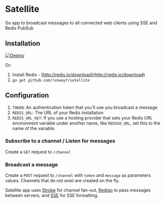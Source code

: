 # Satellite
Go app to broadcast messages to all connected web clients using SSE and Redis PubSub

## Installation
[![Deploy](https://www.herokucdn.com/deploy/button.png)](https://heroku.com/deploy)

Or:

1. Install Redis - [http://redis.io/download](http://redis.io/download)
2. `go get github.com/runway7/satellite`

## Configuration
1. `TOKEN`: An authentication token that you'll use you broadcast a message
2. `REDIS_URL`: The URL of your Redis installation
3. `REDIS_URL_KEY`: If you use a hosting provider that sets your Redis URL environment variable under another name, like `REDIGO_URL`, set this to the name of the variable.

### Subscribe to a channel / Listen for messages
Create a `GET` request to `/channel`

### Broadcast a message
Create a `POST` request to `/channel` with `token` and `message` as parameters values. Channels that do not exist are created on the fly.

Satellite app uses [Strobe](https://github.com/sudhirj/strobe) for channel fan-out, [Redigo](https://github.com/garyburd/redigo) to pass messages between servers, and [SSE](https://github.com/manucorporat/sse) for SSE formatting.
